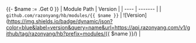 {{- $name := .Get 0 }}
| Module Path | Version |
| ---- | ------- |
| `github.com/razonyang/hb/modules/{{ $name }}` | ![Version](https://img.shields.io/badge/dynamic/json?color=blue&label=version&query=name&url=https://api.razonyang.com/v1/github/tag/razonyang/hb?prefix=modules/{{ $name }}/) |
